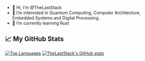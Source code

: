 - 👋 Hi, I’m @TheLastStack
- 👀 I’m interested in Quantum Computing, Computer Architecture, Embedded Systems and Digital Processing.
- 🌱 I’m currently learning Rust
<!-- - 💞️ I’m looking to collaborate on ...-->
<!-- - 📫 How to reach me ... -->

<!---
TheLastStack/TheLastStack is a ✨ special ✨ repository because its `README.md` (this file) appears on your GitHub profile.
You can click the Preview link to take a look at your changes.
--->
## &#x1f4c8; My GitHub Stats

[![Top Languages](https://github-readme-stats.vercel.app/api/top-langs/?username=TheLastStack&theme=cobalt&langs_count=8&layout=compact)](https://github.com/anuraghazra/github-readme-stats)
[![TheLastStack's GitHub stats](https://github-readme-stats.vercel.app/api?username=TheLastStack&theme=cobalt&show_icons=true)](https://github.com/anuraghazra/github-readme-stats)
